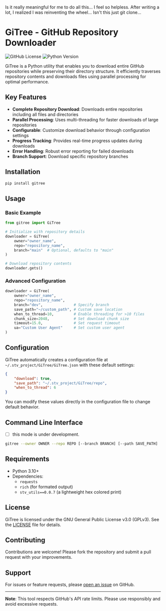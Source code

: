 Is it really meaningful for me to do all this... I feel so helpless. After writing a lot, I realized I was reinventing the wheel... Isn't this just git clone...

# GiTree - GitHub Repository Downloader

![GitHub License](https://img.shields.io/badge/license-GPLv3-blue.svg)
![Python Version](https://img.shields.io/badge/python-3.10%2B-blue.svg)

GiTree is a Python utility that enables you to download entire GitHub repositories while preserving their directory structure. It efficiently traverses repository contents and downloads files using parallel processing for optimal performance.

## Key Features

- **Complete Repository Download**: Downloads entire repositories including all files and directories
- **Parallel Processing**: Uses multi-threading for faster downloads of large repositories
- **Configurable**: Customize download behavior through configuration settings
- **Progress Tracking**: Provides real-time progress updates during downloads
- **Error Handling**: Robust error reporting for failed downloads
- **Branch Support**: Download specific repository branches

## Installation

```bash
pip install gitree
```

## Usage

### Basic Example

```python
from gitree import GiTree

# Initialize with repository details
downloader = GiTree(
    owner="owner_name",
    repo="repository_name",
    branch="main"  # Optional, defaults to "main"
)

# Download repository contents
downloader.gets()
```

### Advanced Configuration

```python
downloader = GiTree(
    owner="owner_name",
    repo="repository_name",
    branch="dev",              # Specify branch
    save_path="~/custom_path", # Custom save location
    when_to_thread=10,         # Enable threading for >10 files
    chunk_size=2048,           # Set download chunk size
    timeout=15.0,              # Set request timeout
    ua="Custom User Agent"     # Set custom user agent
)
```

## Configuration

GiTree automatically creates a configuration file at `~/.stv_project/GiTree/GiTree.json` with these default settings:

```json
{
    "download": true,
    "save_path": "~/.stv_project/GiTree/repo",
    "when_to_thread": 6
}
```

You can modify these values directly in the configuration file to change default behavior.

## Command Line Interface
- [ ] this mode is under development.
```bash
gitree --owner OWNER --repo REPO [--branch BRANCH] [--path SAVE_PATH]
```

## Requirements

- Python 3.10+
- Dependencies:
  - `requests`
  - `rich` (for formated output)
  - `stv_utils==0.0.7` (a lightweight hex colored print)

## License

GiTree is licensed under the GNU General Public License v3.0 (GPLv3). See the [LICENSE](https://www.gnu.org/licenses/gpl-3.0.en.html) file for details.

## Contributing

Contributions are welcome! Please fork the repository and submit a pull request with your improvements.

## Support

For issues or feature requests, please [open an issue](https://github.com/StarWindv/GiTree/issues) on GitHub.

---

**Note**: This tool respects GitHub's API rate limits. Please use responsibly and avoid excessive requests.
